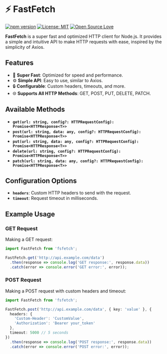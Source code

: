 # ⚡ FastFetch

[![npm version](https://badge.fury.io/js/fsfetch.svg)](https://badge.fury.io/js/fsfetch)
[![License: MIT](https://img.shields.io/badge/License-MIT-yellow.svg)](https://opensource.org/licenses/MIT)
[![Open Source Love](https://badges.frapsoft.com/os/v1/open-source.svg?v=103)](https://github.com/ellerbrock/open-source-badge/)

**FastFetch** is a super fast and optimized HTTP client for Node.js. It provides a simple and intuitive API to make HTTP requests with ease, inspired by the simplicity of Axios.

## Features
- 🚀 **Super Fast**: Optimized for speed and performance.
- ⚙️ **Simple API**: Easy to use, similar to Axios.
- 🔒 **Configurable**: Custom headers, timeouts, and more.
- 🌐 **Supports All HTTP Methods**: GET, POST, PUT, DELETE, PATCH.

## Available Methods

- **`get(url: string, config?: HTTPRequestConfig): Promise<HTTPResponse<T>>`**
- **`post(url: string, data: any, config?: HTTPRequestConfig): Promise<HTTPResponse<T>>`**
- **`put(url: string, data: any, config?: HTTPRequestConfig): Promise<HTTPResponse<T>>`**
- **`delete(url: string, config?: HTTPRequestConfig): Promise<HTTPResponse<T>>`**
- **`patch(url: string, data: any, config?: HTTPRequestConfig): Promise<HTTPResponse<T>>`**

## Configuration Options

- **`headers`**: Custom HTTP headers to send with the request.
- **`timeout`**: Request timeout in milliseconds.

## Example Usage

### GET Request

Making a GET request:

```typescript
import FastFetch from 'fsfetch';

FastFetch.get('http://api.example.com/data')
  .then(response => console.log('GET response:', response.data))
  .catch(error => console.error('GET error:', error));

````

### POST Request

Making a POST request with custom headers and timeout:

```typescript
import FastFetch from 'fsfetch';

FastFetch.post('http://api.example.com/data', { key: 'value' }, {
  headers: {
    'Custom-Header': 'CustomValue',
    'Authorization': 'Bearer your_token'
  },
  timeout: 5000 // 5 seconds
})
  .then(response => console.log('POST response:', response.data))
  .catch(error => console.error('POST error:', error));

